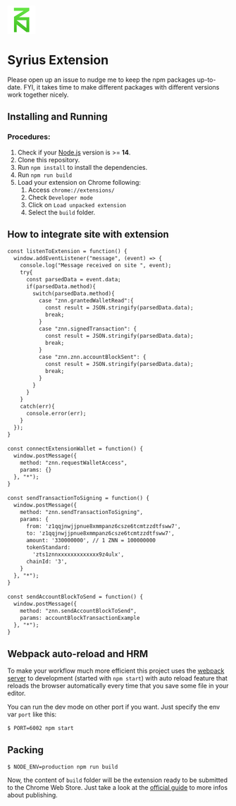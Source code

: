 <img alt="" src="src/assets/img/icon-128.png" width="64"/>

# Syrius Extension

Please open up an issue to nudge me to keep the npm packages up-to-date. FYI, it takes time to make different packages with different versions work together nicely.

## Installing and Running

### Procedures:

1. Check if your [Node.js](https://nodejs.org/) version is >= **14**.
2. Clone this repository.
5. Run `npm install` to install the dependencies.
6. Run `npm run build`
7. Load your extension on Chrome following:
   1. Access `chrome://extensions/`
   2. Check `Developer mode`
   3. Click on `Load unpacked extension`
   4. Select the `build` folder.

## How to integrate site with extension

```
const listenToExtension = function() {
  window.addEventListener("message", (event) => {
    console.log("Message received on site ", event);
    try{
      const parsedData = event.data;
      if(parsedData.method){
        switch(parsedData.method){
          case "znn.grantedWalletRead":{
            const result = JSON.stringify(parsedData.data);
            break;
          }
          case "znn.signedTransaction": {
            const result = JSON.stringify(parsedData.data);
            break;
          }
          case "znn.znn.accountBlockSent": {
            const result = JSON.stringify(parsedData.data);
            break;
          }
        }
      }
    }
    catch(err){
      console.error(err);
    }
  });
}

const connectExtensionWallet = function() {
  window.postMessage({
    method: "znn.requestWalletAccess",
    params: {}
  }, "*");
}

const sendTransactionToSigning = function() {
  window.postMessage({
    method: "znn.sendTransactionToSigning",
    params: {
      from: 'z1qqjnwjjpnue8xmmpanz6csze6tcmtzzdtfsww7', 
      to: 'z1qqjnwjjpnue8xmmpanz6csze6tcmtzzdtfsww7', 
      amount: '330000000', // 1 ZNN = 100000000
      tokenStandard:
        'zts1znnxxxxxxxxxxxxx9z4ulx', 
      chainId: '3',   
    }
  }, "*");
}

const sendAccountBlockToSend = function() {
  window.postMessage({
    method: "znn.sendAccountBlockToSend",
    params: accountBlockTransactionExample
  }, "*");
}
```
## Webpack auto-reload and HRM

To make your workflow much more efficient this project uses the [webpack server](https://webpack.github.io/docs/webpack-dev-server.html) to development (started with `npm start`) with auto reload feature that reloads the browser automatically every time that you save some file in your editor.

You can run the dev mode on other port if you want. Just specify the env var `port` like this:

```
$ PORT=6002 npm start
```

## Packing

```
$ NODE_ENV=production npm run build
```

Now, the content of `build` folder will be the extension ready to be submitted to the Chrome Web Store. Just take a look at the [official guide](https://developer.chrome.com/webstore/publish) to more infos about publishing.
